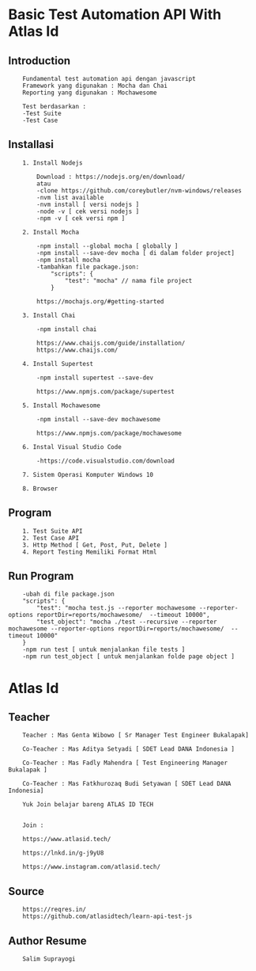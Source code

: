 # Basic Test Automation API With Atlas Id

## Introduction

        Fundamental test automation api dengan javascript
        Framework yang digunakan : Mocha dan Chai
        Reporting yang digunakan : Mochawesome

        Test berdasarkan :
        -Test Suite
        -Test Case

## Installasi

        1. Install Nodejs

            Download : https://nodejs.org/en/download/
            atau
            -clone https://github.com/coreybutler/nvm-windows/releases
            -nvm list available
            -nvm install [ versi nodejs ]
            -node -v [ cek versi nodejs ]
            -npm -v [ cek versi npm ]

        2. Install Mocha

            -npm install --global mocha [ globally ]
            -npm install --save-dev mocha [ di dalam folder project]
            -npm install mocha
            -tambahkan file package.json:
                "scripts": {
                    "test": "mocha" // nama file project
                }

            https://mochajs.org/#getting-started

        3. Install Chai

            -npm install chai

            https://www.chaijs.com/guide/installation/
            https://www.chaijs.com/

        4. Install Supertest

            -npm install supertest --save-dev

            https://www.npmjs.com/package/supertest

        5. Install Mochawesome

            -npm install --save-dev mochawesome

            https://www.npmjs.com/package/mochawesome

        6. Instal Visual Studio Code

            -https://code.visualstudio.com/download

        7. Sistem Operasi Komputer Windows 10

        8. Browser

## Program

        1. Test Suite API
        2. Test Case API
        3. Http Method [ Get, Post, Put, Delete ]
        4. Report Testing Memiliki Format Html

## Run Program
        -ubah di file package.json
        "scripts": {
            "test": "mocha test.js --reporter mochawesome --reporter-options reportDir=reports/mochawesome/  --timeout 10000",
            "test_object": "mocha ./test --recursive --reporter mochawesome --reporter-options reportDir=reports/mochawesome/  --timeout 10000"
        }
        -npm run test [ untuk menjalankan file tests ]
        -npm run test_object [ untuk menjalankan folde page object ]

# Atlas Id

## Teacher

        Teacher : Mas Genta Wibowo [ Sr Manager Test Engineer Bukalapak]

        Co-Teacher : Mas Aditya Setyadi [ SDET Lead DANA Indonesia ]

        Co-Teacher : Mas Fadly Mahendra [ Test Engineering Manager Bukalapak ]

        Co-Teacher : Mas Fatkhurozaq Budi Setyawan [ SDET Lead DANA Indonesia]

        Yuk Join belajar bareng ATLAS ID TECH


        Join :

        https://www.atlasid.tech/

        https://lnkd.in/g-j9yU8

        https://www.instagram.com/atlasid.tech/

## Source

        https://reqres.in/
        https://github.com/atlasidtech/learn-api-test-js

## Author Resume

        Salim Suprayogi
